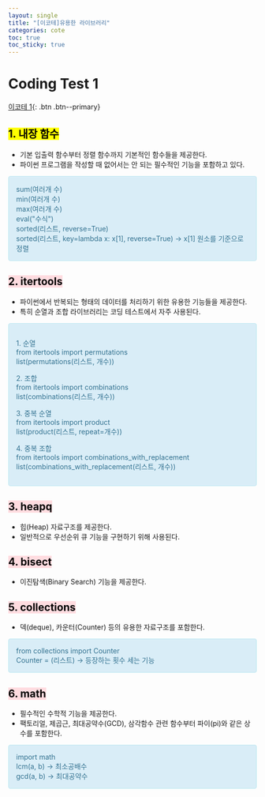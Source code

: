 ```yaml
---
layout: single
title: "[이코테]유용한 라이브러리"
categories: cote
toc: true
toc_sticky: true
---
```


# Coding Test 1

[이코테 1](https://www.youtube.com/watch?v=m-9pAwq1o3w&list=PLRx0vPvlEmdAghTr5mXQxGpHjWqSz0dgC&index=1){: .btn .btn--primary}

## <mark class="pink"> 1. 내장 함수 </mark>

- 기본 입출력 함수부터 정렬 함수까지 기본적인 함수들을 제공한다.
- 파이썬 프로그램을 작성할 때 없어서는 안 되는 필수적인 기능을 포함하고 있다.

<div style="padding: 15px; border: 1px solid transparent; border-color: transparent; margin-bottom: 20px; border-radius: 4px; color: #31708f; background-color: #d9edf7; border-color: #bce8f1;">
  <div>sum(여러개 수)</div>
  <div>min(여러개 수)</div>
  <div>max(여러개 수)</div>
  <div>eval("수식")</div>
  <div>sorted(리스트, reverse=True)</div>
  <div>sorted(리스트, key=lambda x: x[1], reverse=True) → x[1] 원소를 기준으로 정렬</div>
</div>

## <mark style='background-color: #ffdce0'> 2. itertools </mark>

- 파이썬에서 반복되는 형태의 데이터를 처리하기 위한 유용한 기능들을 제공한다.
- 특히 순열과 조합 라이브러리는 코딩 테스트에서 자주 사용된다.

<div style="padding: 15px; border: 1px solid transparent; border-color: transparent; margin-bottom: 20px; border-radius: 4px; color: #31708f; background-color: #d9edf7; border-color: #bce8f1;">
  <p>
    <div>1. 순열</div>
    <div>from itertools import permutations</div>
    <div>list(permutations(리스트, 개수))</div>
  </p>
  <p>
    <div>2. 조합</div>
    <div>from itertools import combinations</div>
    <div>list(combinations(리스트, 개수))</div>
  </p>
  <p>
    <div>3. 중복 순열</div>
    <div>from itertools import product</div>
    <div>list(product(리스트, repeat=개수))</div>
  </p>
  <p>
    <div>4. 중복 조합</div>
    <div>from itertools import combinations_with_replacement</div>
    <div>list(combinations_with_replacement(리스트, 개수))</div>
  </p>
</div>

## <mark style='background-color: #ffdce0'> 3. heapq </mark>

- 힙(Heap) 자료구조를 제공한다.
- 일반적으로 우선순위 큐 기능을 구현하기 위해 사용된다.

## <mark style='background-color: #ffdce0'> 4. bisect </mark>

- 이진탐색(Binary Search) 기능을 제공한다.

## <mark style='background-color: #ffdce0'> 5. collections </mark>

- 덱(deque), 카운터(Counter) 등의 유용한 자료구조를 포함한다.

<div style="padding: 15px; border: 1px solid transparent; border-color: transparent; margin-bottom: 20px; border-radius: 4px; color: #31708f; background-color: #d9edf7; border-color: #bce8f1;">
  <div>from collections import Counter</div>
  <div>Counter = (리스트) → 등장하는 횟수 세는 기능</div>
</div>

## <mark style='background-color: #ffdce0'> 6. math </mark>

- 필수적인 수학적 기능을 제공한다.
- 팩토리얼, 제곱근, 최대공약수(GCD), 삼각함수 관련 함수부터 파이(pi)와 같은 상수를 포함한다.

<div style="padding: 15px; border: 1px solid transparent; border-color: transparent; margin-bottom: 20px; border-radius: 4px; color: #31708f; background-color: #d9edf7; border-color: #bce8f1;">
  <div>import math</div>
  <div>lcm(a, b) → 최소공배수</div>
  <div>gcd(a, b) → 최대공약수</div>
</div>
